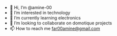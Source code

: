 - 👋 Hi, I’m @amine-00
- 👀 I’m interested in technology
- 🌱 I’m currently learning electronics 
- 💞️ I’m looking to collaborate on domotique projects
- 📫 How to reach me far00amine@gmail.com

<!---
amine-00/amine-00 is a ✨ special ✨ repository because its `README.md` (this file) appears on your GitHub profile.
You can click the Preview link to take a look at your changes.
--->
